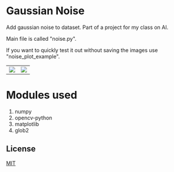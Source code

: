 # Gaussian Noise

Add gaussian noise to dataset. Part of a project for my class on AI.

Main file is called "noise.py". 

If you want to quickly test it out without saving the images use "noise_plot_example".

|    |    |
|:--:|:--:|
![](https://i.imgur.com/uQoSC8Y.png)| ![](https://i.imgur.com/NlR15n1.png)

# Modules used

1. numpy
2. opencv-python
3. matplotlib
4. glob2

## License

[MIT](https://choosealicense.com/licenses/mit/)
